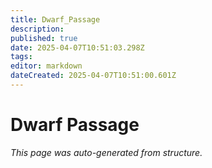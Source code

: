 ```yaml
---
title: Dwarf_Passage
description: 
published: true
date: 2025-04-07T10:51:03.298Z
tags: 
editor: markdown
dateCreated: 2025-04-07T10:51:00.601Z
---
```


# Dwarf Passage

*This page was auto-generated from structure.*
